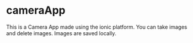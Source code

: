 # cameraApp
This is a Camera App made using the ionic platform. You can take images and delete images. Images are saved locally.
